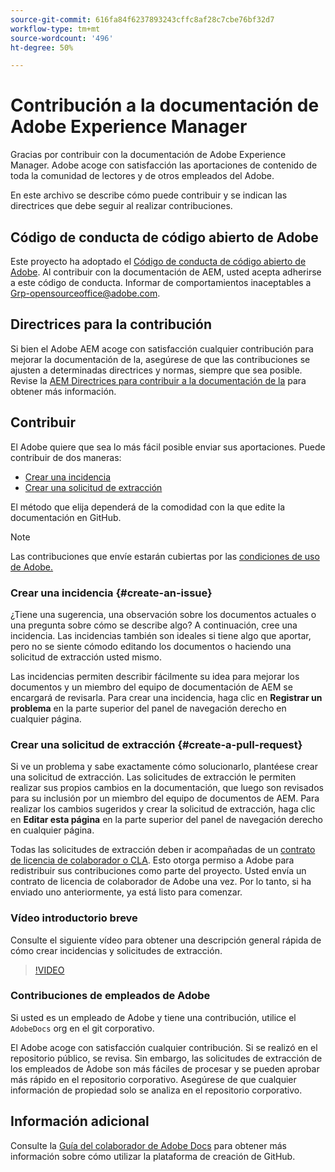 ```yaml
---
source-git-commit: 616fa84f6237893243cffc8af28c7cbe76bf32d7
workflow-type: tm+mt
source-wordcount: '496'
ht-degree: 50%

---
```

# Contribución a la documentación de Adobe Experience Manager

Gracias por contribuir con la documentación de Adobe Experience Manager. Adobe acoge con satisfacción las aportaciones de contenido de toda la comunidad de lectores y de otros empleados del Adobe.

En este archivo se describe cómo puede contribuir y se indican las directrices que debe seguir al realizar contribuciones.

## Código de conducta de código abierto de Adobe

Este proyecto ha adoptado el [Código de conducta de código abierto de Adobe](code-of-conduct.md). Al contribuir con la documentación de AEM, usted acepta adherirse a este código de conducta. Informar de comportamientos inaceptables a [Grp-opensourceoffice@adobe.com](mailto:Grp-opensourceoffice@adobe.com).

## Directrices para la contribución

Si bien el Adobe AEM acoge con satisfacción cualquier contribución para mejorar la documentación de la, asegúrese de que las contribuciones se ajusten a determinadas directrices y normas, siempre que sea posible. Revise la [AEM Directrices para contribuir a la documentación de la](guidelines.md) para obtener más información.

## Contribuir

El Adobe quiere que sea lo más fácil posible enviar sus aportaciones. Puede contribuir de dos maneras:

* [Crear una incidencia](#create-an-issue)
* [Crear una solicitud de extracción](#create-a-pull-request)

El método que elija dependerá de la comodidad con la que edite la documentación en GitHub.

>[!NOTE]
>
>Las contribuciones que envíe estarán cubiertas por las [condiciones de uso de Adobe.](https://www.adobe.com/es/legal/terms.html)

### Crear una incidencia {#create-an-issue}

¿Tiene una sugerencia, una observación sobre los documentos actuales o una pregunta sobre cómo se describe algo? A continuación, cree una incidencia. Las incidencias también son ideales si tiene algo que aportar, pero no se siente cómodo editando los documentos o haciendo una solicitud de extracción usted mismo.

Las incidencias permiten describir fácilmente su idea para mejorar los documentos y un miembro del equipo de documentación de AEM se encargará de revisarla. Para crear una incidencia, haga clic en **Registrar un problema** en la parte superior del panel de navegación derecho en cualquier página.

### Crear una solicitud de extracción {#create-a-pull-request}

Si ve un problema y sabe exactamente cómo solucionarlo, plantéese crear una solicitud de extracción. Las solicitudes de extracción le permiten realizar sus propios cambios en la documentación, que luego son revisados para su inclusión por un miembro del equipo de documentos de AEM. Para realizar los cambios sugeridos y crear la solicitud de extracción, haga clic en **Editar esta página** en la parte superior del panel de navegación derecho en cualquier página.

Todas las solicitudes de extracción deben ir acompañadas de un [contrato de licencia de colaborador o CLA](https://opensource.adobe.com/cla.html). Esto otorga permiso a Adobe para redistribuir sus contribuciones como parte del proyecto. Usted envía un contrato de licencia de colaborador de Adobe una vez. Por lo tanto, si ha enviado uno anteriormente, ya está listo para comenzar.

### Vídeo introductorio breve

Consulte el siguiente vídeo para obtener una descripción general rápida de cómo crear incidencias y solicitudes de extracción.

>[!VIDEO](https://video.tv.adobe.com/v/27069)

### Contribuciones de empleados de Adobe

Si usted es un empleado de Adobe y tiene una contribución, utilice el `AdobeDocs` org en el git corporativo.

El Adobe acoge con satisfacción cualquier contribución. Si se realizó en el repositorio público, se revisa. Sin embargo, las solicitudes de extracción de los empleados de Adobe son más fáciles de procesar y se pueden aprobar más rápido en el repositorio corporativo. Asegúrese de que cualquier información de propiedad solo se analiza en el repositorio corporativo.

## Información adicional

Consulte la [Guía del colaborador de Adobe Docs](https://experienceleague.adobe.com/en/docs/contributor/contributor-guide/introduction) para obtener más información sobre cómo utilizar la plataforma de creación de GitHub.
